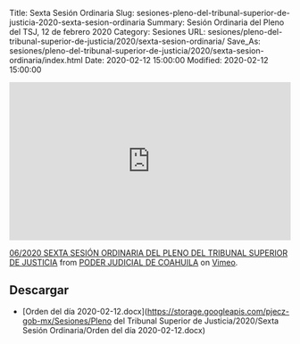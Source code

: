 Title: Sexta Sesión Ordinaria
Slug: sesiones-pleno-del-tribunal-superior-de-justicia-2020-sexta-sesion-ordinaria
Summary: Sesión Ordinaria del Pleno del TSJ, 12 de febrero 2020
Category: Sesiones
URL: sesiones/pleno-del-tribunal-superior-de-justicia/2020/sexta-sesion-ordinaria/
Save_As: sesiones/pleno-del-tribunal-superior-de-justicia/2020/sexta-sesion-ordinaria/index.html
Date: 2020-02-12 15:00:00
Modified: 2020-02-12 15:00:00


<div style="padding:56.25% 0 0 0;position:relative;"><iframe src="https://player.vimeo.com/video/390991946" style="position:absolute;top:0;left:0;width:100%;height:100%;" frameborder="0" allow="autoplay; fullscreen" allowfullscreen></iframe></div><script src="https://player.vimeo.com/api/player.js"></script>
<p><a href="https://vimeo.com/390991946">06/2020 SEXTA SESI&Oacute;N ORDINARIA DEL PLENO DEL TRIBUNAL SUPERIOR DE JUSTICIA</a> from <a href="https://vimeo.com/user103229504">PODER JUDICIAL DE COAHUILA</a> on <a href="https://vimeo.com">Vimeo</a>.</p>



## Descargar


* [Orden del día 2020-02-12.docx](https://storage.googleapis.com/pjecz-gob-mx/Sesiones/Pleno del Tribunal Superior de Justicia/2020/Sexta Sesión Ordinaria/Orden del día 2020-02-12.docx)


